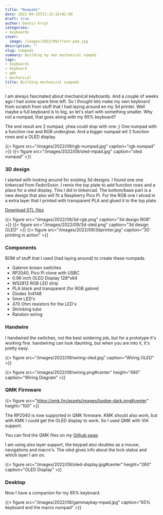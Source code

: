 ```yaml
---
title: "Numpads"
date: 2022-09-25T21:15:15+02:00
draft: true
author: Dennis Kruyt
categories:
- keyboards
cover:
  image: /images/2022/09/front-pad.jpg
description: ""
slug: numpads
summary: Building my own mechanical numpds
tags:
- keyboards
- keyboard
- qmk
- mechanical
title: Building mechanical numpads
---
```


I am always fascinated about mechanical keyboards. And a couple of weeks ago I had some spare time left. So I thought lets make my own keyboard from scratch from stuff that I had laying around en my 3d printer. Well maybe a full keyboard is to big, so let's start with something smaller. Why not a numpad, that goes along with my 65% keyboard?

The end result are 2 numpad, yhea could stop with one ;) One numpad with a function row and RGB underglow. And a bigger numpad wit 2 function rows and a OLED display.  

{{< figure src="/images/2022/09/rgb-numpad.jpg" caption="rgb numpad" >}}
{{< figure src="/images/2022/09/oled-mpad.jpg" caption="oled numpad" >}}

### 3D design

I started with looking around for existing 3d designs. I found one one tinkercad from FedorSosin. I remix the top plate to add function rows and a place for a oled display. This I did in tinkercad. The bottom/base part is a new design that also will fit a Raspberry Pico Pi. For the RGB one I sliced in a extra layer that I printed with transparent PLA and glued it to the top plate.

[Download STL files](/files/numpads.zip "download")


{{< figure src="/images/2022/09/3d-rgb.png" caption="3d design RGB" >}}
{{< figure src="/images/2022/09/3d-oled.png" caption="3d design OLED" >}}
{{< figure src="/images/2022/09/3dprinter.jpg" caption="3D printing in action" >}}

### Components
BOM of stuff that I used (had laying around) to create these numpads.
- Gateron brown switches
- RP2040, Pico Pi clone with USBC
- 0.96 inch OLED Display 128*x64
- WS2812 RGB LED strip
- PLA black and transparent (for RGB galore)
- Diodes 1n4148
- 5mm LED's
- 470 Ohm resistors for the LED's
- Shrinking tube
- Random wiring

### Handwire

I handwired the switches, not the best soldering job, but for a prototype it's working fine. handwiring can look daunting, but when you are into it, it's pretty easy. 

{{< figure src="/images/2022/09/wiring-oled.jpg" caption="Wiring OLED" >}}

{{< figure src="/images/2022/09/wiring.png#center" height="480" caption="Wiring Diagram" >}}

### QMK Firmware

{{< figure src="https://qmk.fm/assets/images/badge-dark.png#center" height="100" >}}

The RP2040 is now supported in QMK firmware. KMK should also work, but with KMK I could get the OLED display to work. So I used QMK with VIA support.

You can find the QMK files on my [Github page](https://github.com/dkruyt/qmk_firmware/tree/phantagom-pads/keyboards/phantagom). 

I am using also layer support, the keypad also doubles as a mouse, navigations and macro's. The oled gives info about the lock status and which layer I am on.

{{< figure src="/images/2022/09/oled-display.jpg#center" height="260" caption="OLED Display" >}}

### Desktop

Now I have a companion for my 65% keyboard.

{{< figure src="/images/2022/09/gammaykay-mpad.jpg" caption="65% keyboard and the macro numpad" >}}

